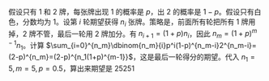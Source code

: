 假设只有 1 和 2 牌，每张牌出现 1 的概率是 $p$，出 2 的概率是 $1-p$。假设只有白色，分数均为 $1$。设第 $i$ 轮期望获得 $n_i$ 张牌。策略是，前面所有轮把所有 1 牌用掉，2 牌不管，最后一轮用 2 牌加分。有 $n_{i+1}=(1+p)n_i$，因此 $n_m=(1+p)^{m-1}n_1$。计算 $\sum_{i=0}^{n_m}\dbinom{n_m}{i}p^i(1-p)^{n_m-i}2^{n_m-i}=(2-p)^{n_m}=(2-p)^{n_1(1+p)^{m-1}}$，这是最后一轮得分的期望。代入 $n_1=5,m=5,p=0.5$，算出来期望是 $25251$
